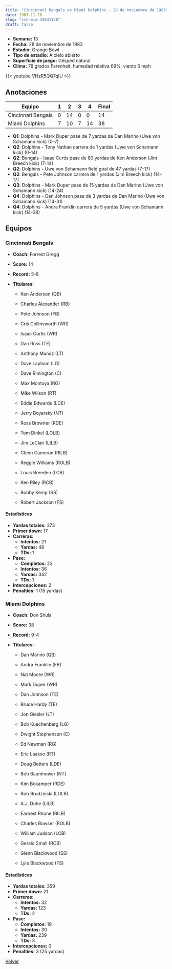 ```yaml
---
title: "Cincinnati Bengals vs Miami Dolphins - 28 de noviembre de 1983"
date: 1983-11-28
slug: "cin-mia-19831128"
draft: false
---
```


- **Semana:** 13
- **Fecha:** 28 de noviembre de 1983
- **Estadio:** Orange Bowl
- **Tipo de estadio:** A cielo abierto
- **Superficie de juego:** Césped natural
- **Clima:** 78 grados Farenheit, humedad relativa 68%, viento 6 mph


{{< youtube VHzR5QQ7qIU >}}


## Anotaciones
| Equipo | 1 | 2 | 3 | 4 | Final |
|--------|---|---|---|---|-------|
| Cincinnati Bengals  | 0 | 14 | 0 | 0  | 14 |
| Miami Dolphins  | 7 | 10 | 7 | 14  | 38 |
- **Q1**: Dolphins - Mark Duper pase de 7 yardas de Dan Marino (Uwe von Schamann kick) (0-7)
- **Q2**: Dolphins - Tony Nathan carrera de 1 yardas (Uwe von Schamann kick) (0-14)
- **Q2**: Bengals - Isaac Curtis pase de 80 yardas de Ken Anderson (Jim Breech kick) (7-14)
- **Q2**: Dolphins - Uwe von Schamann field goal de 47 yardas (7-17)
- **Q2**: Bengals - Pete Johnson carrera de 1 yardas (Jim Breech kick) (14-17)
- **Q3**: Dolphins - Mark Duper pase de 15 yardas de Dan Marino (Uwe von Schamann kick) (14-24)
- **Q4**: Dolphins - Dan Johnson pase de 3 yardas de Dan Marino (Uwe von Schamann kick) (14-31)
- **Q4**: Dolphins - Andra Franklin carrera de 5 yardas (Uwe von Schamann kick) (14-38)


## Equipos


### Cincinnati Bengals
* **Coach:** Forrest Gregg
* **Score:** 14
* **Record:** 5-8
* **Titulares:** 

  * Ken Anderson (QB) 

  * Charles Alexander (RB) 

  * Pete Johnson (FB) 

  * Cris Collinsworth (WR) 

  * Isaac Curtis (WR) 

  * Dan Ross (TE) 

  * Anthony Munoz (LT) 

  * Dave Lapham (LG) 

  * Dave Rimington (C) 

  * Max Montoya (RG) 

  * Mike Wilson (RT) 

  * Eddie Edwards (LDE) 

  * Jerry Boyarsky (NT) 

  * Ross Browner (RDE) 

  * Tom Dinkel (LOLB) 

  * Jim LeClair (LILB) 

  * Glenn Cameron (RILB) 

  * Reggie Williams (ROLB) 

  * Louis Breeden (LCB) 

  * Ken Riley (RCB) 

  * Bobby Kemp (SS) 

  * Robert Jackson (FS) 

#### Estadísticas
* **Yardas totales:** 373
* **Primer down:** 17
* **Carreras:**
  * **Intentos:** 21
  * **Yardas:** 48
  * **TDs:** 1
* **Pase:**
  * **Completos:** 23
  * **Intentos:** 36
  * **Yardas:** 342
  * **TDs:** 1
* **Intercepciones:** 2
* **Penalties:** 1 (15 yardas)

### Miami Dolphins
* **Coach:** Don Shula
* **Score:** 38
* **Record:** 9-4
* **Titulares:** 

  * Dan Marino (QB) 

  * Andra Franklin (FB) 

  * Nat Moore (WR) 

  * Mark Duper (WR) 

  * Dan Johnson (TE) 

  * Bruce Hardy (TE) 

  * Jon Giesler (LT) 

  * Bob Kuechenberg (LG) 

  * Dwight Stephenson (C) 

  * Ed Newman (RG) 

  * Eric Laakso (RT) 

  * Doug Betters (LDE) 

  * Bob Baumhower (NT) 

  * Kim Bokamper (RDE) 

  * Bob Brudzinski (LOLB) 

  * A.J. Duhe (LILB) 

  * Earnest Rhone (RILB) 

  * Charles Bowser (ROLB) 

  * William Judson (LCB) 

  * Gerald Small (RCB) 

  * Glenn Blackwood (SS) 

  * Lyle Blackwood (FS) 

#### Estadísticas
* **Yardas totales:** 359
* **Primer down:** 21
* **Carreras:**
  * **Intentos:** 32
  * **Yardas:** 123
  * **TDs:** 2
* **Pase:**
  * **Completos:** 19
  * **Intentos:** 30
  * **Yardas:** 239
  * **TDs:** 3
* **Intercepciones:** 0
* **Penalties:** 3 (25 yardas)


[Volver](/historia/1983)
